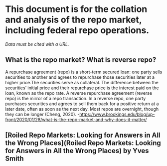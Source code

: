 # This document is for the collation and analysis of the repo market, including federal repo operations.

*Data must be cited with a URL.* 

## What is the repo market? What is reverse repo?

A repurchase agreement (repo) is a short-term secured loan: one party sells securities to another and agrees to repurchase those securities later at a higher price.The securities serve as collateral. The difference between the securities’ initial price and their repurchase price is the interest paid on the loan, known as the repo rate. A reverse repurchase agreement (reverse repo) is the mirror of a repo transaction. In a reverse repo, one party purchases securities and agrees to sell them back for a positive return at a later date, often as soon as the next day. Most repos are overnight, though they can be longer (Cheng, 2020). -https://www.brookings.edu/blog/up-front/2020/01/28/what-is-the-repo-market-and-why-does-it-matter/

## [Roiled Repo Markets: Looking for Answers in All the Wrong Places](Roiled Repo Markets: Looking for Answers in All the Wrong Places) by Yves Smith